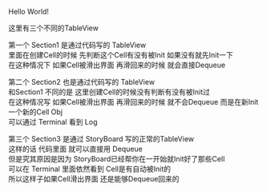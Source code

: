 Hello World!<br />

这里有三个不同的TableView<br />
 
第一个 Section1 是通过代码写的 TableView <br />
里面在创建Cell的时候 先判断这个Cell有没有被Init 如果没有就先Init一下<br />
在这种情况下 如果Cell被滑出界面 再滑回来的时候 就会直接Dequeue<br />

第二个 Section2 也是通过代码写的 TableView<br />
和Section1 不同的是 这里创建Cell的时候没有判断有没有被Init过 <br />
在这种情况写 如果Cell被滑出界面 再滑回来的时候 就不会Dequeue 而是在新Init一个新的Cell Obj<br />
可以通过 Terminal 看到 Log<br />

第三个 Section3 是通过 StoryBoard 写的正常的TableView<br />
这样的话 代码里面 就可以直接用 Dequeue<br />
但是究其原因是因为 StoryBoard已经帮你在一开始就Init好了那些Cell <br />
可以在 Terminal 里面依然看到 Cell是有自动被Init的 <br />
所以这样子如果Cell滑出界面 还是能够Dequeue回来的 <br />
